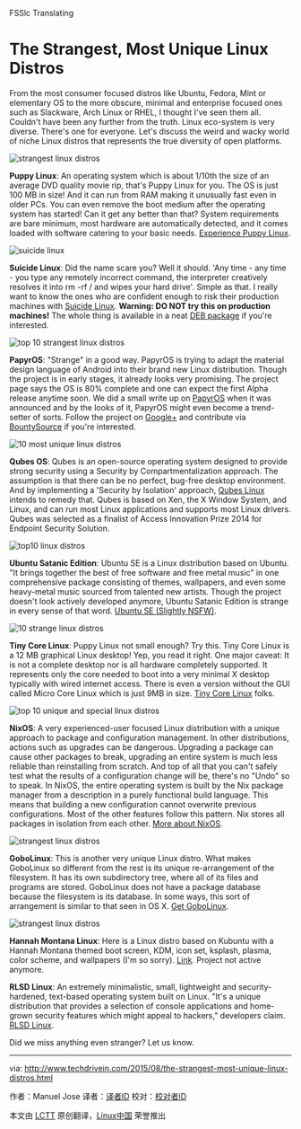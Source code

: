 FSSlc Translating

The Strangest, Most Unique Linux Distros
================================================================================
From the most consumer focused distros like Ubuntu, Fedora, Mint or elementary OS to the more obscure, minimal and enterprise focused ones such as Slackware, Arch Linux or RHEL, I thought I've seen them all. Couldn't have been any further from the truth. Linux eco-system is very diverse. There's one for everyone. Let's discuss the weird and wacky world of niche Linux distros that represents the true diversity of open platforms.

![strangest linux distros](http://2.bp.blogspot.com/--cSL2-6rIgA/VcwNc5hFebI/AAAAAAAAJzk/AgB55mVtJVQ/s1600/Puppy-Linux.png)

**Puppy Linux**: An operating system which is about 1/10th the size of an average DVD quality movie rip, that's Puppy Linux for you. The OS is just 100 MB in size! And it can run from RAM making it unusually fast even in older PCs. You can even remove the boot medium after the operating system has started! Can it get any better than that? System requirements are bare minimum, most hardware are automatically detected, and it comes loaded with software catering to your basic needs. [Experience Puppy Linux][1].

![suicide linux](http://3.bp.blogspot.com/-dfeehRIQKpo/VdMgRVQqIJI/AAAAAAAAJz0/TmBs-n2K9J8/s1600/suicide-linux.jpg)

**Suicide Linux**: Did the name scare you? Well it should. 'Any time - any time - you type any remotely incorrect command, the interpreter creatively resolves it into rm -rf / and wipes your hard drive'. Simple as that. I really want to know the ones who are confident enough to risk their production machines with [Suicide Linux][2]. **Warning: DO NOT try this on production machines!** The whole thing is available in a neat [DEB package][3] if you're interested.

![top 10 strangest linux distros](http://3.bp.blogspot.com/-Q0hlEMCD9-o/VdMieAiXY1I/AAAAAAAAJ0M/iS_ZjVaZAk8/s1600/papyros.png)

**PapyrOS**: "Strange" in a good way. PapyrOS is trying to adapt the material design language of Android into their brand new Linux distribution. Though the project is in early stages, it already looks very promising. The project page says the OS is 80% complete and one can expect the first Alpha release anytime soon. We did a small write up on [PapyrOS][4] when it was announced and by the looks of it, PapyrOS might even become a trend-setter of sorts. Follow the project on [Google+][5] and contribute via [BountySource][6] if you're interested.

![10 most unique linux distros](http://3.bp.blogspot.com/-8aOtnTp3Yxk/VdMo_KWs4sI/AAAAAAAAJ0o/3NTqhaw60jM/s1600/qubes-linux.png)

**Qubes OS**: Qubes is an open-source operating system designed to provide strong security using a Security by Compartmentalization approach. The assumption is that there can be no perfect, bug-free desktop environment. And by implementing a 'Security by Isolation' approach, [Qubes Linux][7] intends to remedy that. Qubes is based on Xen, the X Window System, and Linux, and can run most Linux applications and supports most Linux drivers. Qubes was selected as a finalist of Access Innovation Prize 2014 for Endpoint Security Solution.

![top10 linux distros](http://3.bp.blogspot.com/-2Sqvb_lilC0/VdMq_ceoXnI/AAAAAAAAJ00/kot20ugVJFk/s1600/ubuntu-satanic.jpg)

**Ubuntu Satanic Edition**: Ubuntu SE is a Linux distribution based on Ubuntu. "It brings together the best of free software and free metal music" in one comprehensive package consisting of themes, wallpapers, and even some heavy-metal music sourced from talented new artists. Though the project doesn't look actively developed anymore, Ubuntu Satanic Edition is strange in every sense of that word. [Ubuntu SE (Slightly NSFW)][8].

![10 strange linux distros](http://2.bp.blogspot.com/-ZtIVjGMqdx0/VdMv136Pz1I/AAAAAAAAJ1E/-q34j-TXyUY/s1600/tiny-core-linux.png)

**Tiny Core Linux**: Puppy Linux not small enough? Try this. Tiny Core Linux is a 12 MB graphical Linux desktop! Yep, you read it right. One major caveat: It is not a complete desktop nor is all hardware completely supported. It represents only the core needed to boot into a very minimal X desktop typically with wired internet access. There is even a version without the GUI called Micro Core Linux which is just 9MB in size. [Tiny Core Linux][9] folks.

![top 10 unique and special linux distros](http://4.bp.blogspot.com/-idmCvIxtxeo/VdcqcggBk1I/AAAAAAAAJ1U/DTQCkiLqlLk/s1600/nixos.png)

**NixOS**: A very experienced-user focused Linux distribution with a unique approach to package and configuration management. In other distributions, actions such as upgrades can be dangerous. Upgrading a package can cause other packages to break, upgrading an entire system is much less reliable than reinstalling from scratch. And top of all that you can't safely test what the results of a configuration change will be, there's no "Undo" so to speak. In NixOS, the entire operating system is built by the Nix package manager from a description in a purely functional build language. This means that building a new configuration cannot overwrite previous configurations. Most of the other features follow this pattern. Nix stores all packages in isolation from each other. [More about NixOS][10].

![strangest linux distros](http://4.bp.blogspot.com/-rOYfBXg-UiU/VddCF7w_xuI/AAAAAAAAJ1w/Nf11bOheOwM/s1600/gobolinux.jpg)

**GoboLinux**: This is another very unique Linux distro. What makes GoboLinux so different from the rest is its unique re-arrangement of the filesystem. It has its own subdirectory tree, where all of its files and programs are stored. GoboLinux does not have a package database because the filesystem is its database. In some ways, this sort of arrangement is similar to that seen in OS X. [Get GoboLinux][11].

![strangest linux distros](http://1.bp.blogspot.com/-3P22pYfih6Y/VdcucPOv4LI/AAAAAAAAJ1g/PszZDbe83sQ/s1600/hannah-montana-linux.jpg)

**Hannah Montana Linux**: Here is a Linux distro based on Kubuntu with a Hannah Montana themed boot screen, KDM, icon set, ksplash, plasma, color scheme, and wallpapers (I'm so sorry). [Link][12]. Project not active anymore.

**RLSD Linux**: An extremely minimalistic, small, lightweight and security-hardened, text-based operating system built on Linux. "It's a unique distribution that provides a selection of console applications and home-grown security features which might appeal to hackers," developers claim. [RLSD Linux][13].

Did we miss anything even stranger? Let us know. 

--------------------------------------------------------------------------------

via: http://www.techdrivein.com/2015/08/the-strangest-most-unique-linux-distros.html

作者：Manuel Jose
译者：[译者ID](https://github.com/译者ID)
校对：[校对者ID](https://github.com/校对者ID)

本文由 [LCTT](https://github.com/LCTT/TranslateProject) 原创翻译，[Linux中国](https://linux.cn/) 荣誉推出

[1]:http://puppylinux.org/main/Overview%20and%20Getting%20Started.htm
[2]:http://qntm.org/suicide
[3]:http://sourceforge.net/projects/suicide-linux/files/
[4]:http://www.techdrivein.com/2015/02/papyros-material-design-linux-coming-soon.html
[5]:https://plus.google.com/communities/109966288908859324845/stream/3262a3d3-0797-4344-bbe0-56c3adaacb69
[6]:https://www.bountysource.com/teams/papyros
[7]:https://www.qubes-os.org/
[8]:http://ubuntusatanic.org/
[9]:http://tinycorelinux.net/
[10]:https://nixos.org/
[11]:http://www.gobolinux.org/
[12]:http://hannahmontana.sourceforge.net/
[13]:http://rlsd2.dimakrasner.com/
